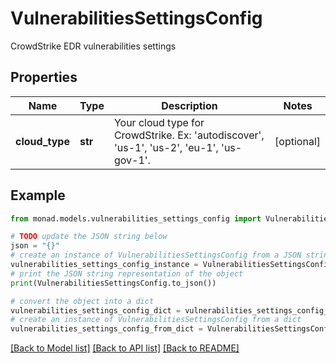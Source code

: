 # VulnerabilitiesSettingsConfig

CrowdStrike EDR vulnerabilities settings

## Properties

Name | Type | Description | Notes
------------ | ------------- | ------------- | -------------
**cloud_type** | **str** | Your cloud type for CrowdStrike. Ex: &#39;autodiscover&#39;, &#39;us-1&#39;, &#39;us-2&#39;, &#39;eu-1&#39;, &#39;us-gov-1&#39;. | [optional] 

## Example

```python
from monad.models.vulnerabilities_settings_config import VulnerabilitiesSettingsConfig

# TODO update the JSON string below
json = "{}"
# create an instance of VulnerabilitiesSettingsConfig from a JSON string
vulnerabilities_settings_config_instance = VulnerabilitiesSettingsConfig.from_json(json)
# print the JSON string representation of the object
print(VulnerabilitiesSettingsConfig.to_json())

# convert the object into a dict
vulnerabilities_settings_config_dict = vulnerabilities_settings_config_instance.to_dict()
# create an instance of VulnerabilitiesSettingsConfig from a dict
vulnerabilities_settings_config_from_dict = VulnerabilitiesSettingsConfig.from_dict(vulnerabilities_settings_config_dict)
```
[[Back to Model list]](../README.md#documentation-for-models) [[Back to API list]](../README.md#documentation-for-api-endpoints) [[Back to README]](../README.md)


